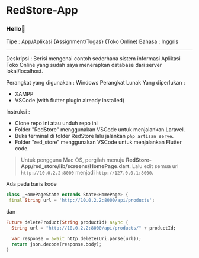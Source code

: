 # RedStore-App

### Hello👋

Tipe : App/Aplikasi {Assignment/Tugas}
(Toko Online)
Bahasa : Inggris

---

Deskripsi : 
  Berisi mengenai contoh sederhana sistem informasi Aplikasi Toko Online yang sudah saya menerapkan database dari server lokal/localhost.

Perangkat yang digunakan : Windows 
Perangkat Lunak Yang diperlukan :
- XAMPP
- VSCode (with flutter plugin already installed)

Instruksi :
- Clone repo ini atau unduh repo ini
- Folder "RedStore" menggunakan VSCode untuk menjalankan Laravel.
- Buka terminal di folder RedStore lalu jalankan `php artisan serve`.
- Folder "red_store" menggunakan VSCode untuk menjalankan Flutter code. 
  
> Untuk pengguna Mac OS, pergilah menuju **RedStore-App/red_store/lib/screens/HomePage.dart**.
> Lalu edit semua url `http://10.0.2.2:8000` menjadi `http://127.0.0.1:8000`.

Ada pada baris kode
```dart
class _HomePageState extends State<HomePage> {
 final String url = 'http://10.0.2.2:8000/api/products';
```
dan 

```dart
Future deleteProduct(String productId) async {
  String url = "http://10.0.2.2:8000/api/products/" + productId;

  var response = await http.delete(Uri.parse(url));
  return json.decode(response.body);
}
```
